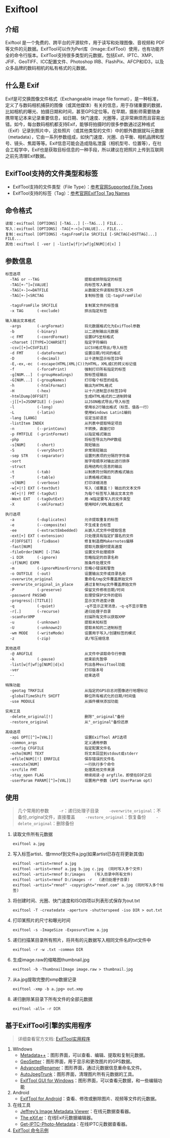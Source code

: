 # Exiftool

## 介绍

Exiftool 是一个免费的、跨平台的开源软件，用于读写和处理图像、音视频和 PDF 等文件的元数据。ExifTool可以作为Perl库（Image::ExifTool）使用，也有功能齐全的命令行版本。ExifTool支持很多类型的元数据，包括Exif、IPTC、XMP、JFIF、GeoTIFF、ICC配置文件、Photoshop IRB、FlashPix、AFCP和ID3，以及众多品牌的数码相机的私有格式的元数据。

## 什么是 Exif

Exif是可交换图像文件格式（Exchangeable image file format），是一种标准，定义了与数码相机捕获的图像（或其他媒体）有关的信息，用于存储重要的数据，比如相机的曝光、拍摄日期和时间，甚至GPS定位等。在早期，摄影师需要随身携带笔记本来记录重要信息，如日期、快门速度、光圈等，这非常麻烦而且容易出错。如今，每台数码相机都支持Exif，能够将拍摄时的很多参数通过这种格式（Exif）记录到照片中，这些照片（或其他类型的文件）中的额外数据就叫元数据（metadata），它由一系列参数组成，如快门速度、光圈、白平衡、相机品牌和型号、镜头、焦距等等。Exif信息可能会造成隐私泄露（相机型号、位置等），在社会工程学中，Exif也是获取目标信息的一种手段，所以建议在把照片上传到互联网之前先清理Exif数据。

## ExifTool支持的文件类型和标签

* ExifTool支持的文件类型（File Type）：[参考官网Supported File Types](https://exiftool.org/#supported)
* ExifTool支持的标签（Tag）：[参考官网ExifTool Tag Names](https://exiftool.org/TagNames/index.html)

## 命令格式

```shell
读取：exiftool [OPTIONS] [-TAG...] [--TAG...] FILE...
写入：exiftool [OPTIONS] -TAG[+-<]=[VALUE]... FILE...
复制：exiftool [OPTIONS] -tagsFromFile SRCFILE [-SRCTAG[>DSTTAG]...] FILE...
其他：exiftool [ -ver | -list[w|f|r|wf|g[NUM]|d|x] ]
```

## 参数信息

```shell
标签选项
  -TAG or --TAG                    提取或排除指定的标签
  -TAG[+-^]=[VALUE]                向标签写入新值
  -TAG[+-]<=DATFILE                从数据文件读取标签写入文件
  -TAG[+-]<SRCTAG                  复制标签值（见-tagsFromFile）

  -tagsFromFile SRCFILE            复制某文件的标签值
  -x TAG      (-exclude)           排出指定标签
  
输入输出文本格式
  -args       (-argFormat)         将元数据格式化为ExifTool参数
  -b          (-binary)            以二进制输出元数据
  -c FMT      (-coordFormat)       设置GPS坐标格式
  -charset [[TYPE=]CHARSET]        指定字符编码
  -csv[[+]=CSVFILE]                以CSV格式导出/导入标签
  -d FMT      (-dateFormat)        设置日期/时间的格式
  -D          (-decimal)           以十进制显示标签ID号
  -E,-ex,-ec  (-escape(HTML|XML|C))为HTML，XML或C的转义标记值
  -f          (-forcePrint)        强制打印所有指定的标签
  -g[NUM...]  (-groupHeadings)     按标签组输出
  -G[NUM...]  (-groupNames)        打印每个标签的组名
  -h          (-htmlFormat)        输出为HTML格式
  -H          (-hex)               以十六进制显示标签ID号
  -htmlDump[OFFSET]                生成HTML格式的二进制转储
  -j[[+]=JSONFILE] (-json)         以JSON格式导出/导入标签
  -l          (-long)              使用长2行输出格式（标签、值各一行）
  -L          (-latin)             使用Windows Latin1编码
  -lang [LANG]                     设定当前语言
  -listItem INDEX                  从列表中提取特定项目
  -n          (--printConv)        不转换，直接打印
  -p FMTFILE  (-printFormat)       以指定格式输出
  -php                             将标签导出为PHP数组
  -s[NUM]     (-short)             简短输出
  -S          (-veryShort)         非常简短输出
  -sep STR    (-separator)         设置列表项的分隔符字符串
  -sort                            按字母顺序对输出进行排序
  -struct                          启用结构化信息的输出
  -t          (-tab)               以制表符分隔的列表格式输出
  -T          (-table)             以表格格式输出
  -v[NUM]     (-verbose)           打印详细消息
  -w[+|!] EXT (-textOut)           写入（或覆盖！）输出的文本文件
  -W[+|!] FMT (-tagOut)            为每个标签写入输出文本文件
  -Wext EXT   (-tagOutExt)         用-W指定要写入的文件类型
  -X          (-xmlFormat)         使用RDF/XML输出格式

执行选项
  -a          (-duplicates)        允许提取重复的标签
  -e          (--composite)        不生成复合标签
  -ee         (-extractEmbedded)   从嵌入式文件中提取信息
  -ext[+] EXT (-extension)         只处理具有指定扩展名的文件
  -F[OFFSET]  (-fixBase)           修复制造商Makernotes偏移
  -fast[NUM]                       提取元数据时提高速度
  -fileOrder[NUM] [-]TAG           设置文件处理顺序
  -i DIR      (-ignore)            忽略指定的目录名称
  -if[NUM] EXPR                    按条件处理文件
  -m          (-ignoreMinorErrors) 忽略小错误和警告
  -o OUTFILE  (-out)               设置输出文件或目录名称
  -overwrite_original              重命名tmp文件覆盖原始文件
  -overwrite_original_in_place     通过复制tmp文件覆盖原始文件
  -P          (-preserve)          保留文件修改日期/时间
  -password PASSWD                 处理受保护文件的密码
  -progress[:[TITLE]]              显示文件进度计数
  -q          (-quiet)             -q不显示正常消息，-q-q不显示警告
  -r[.]       (-recurse)           递归处理子目录
  -scanForXMP                      扫描所有文件以获取XMP
  -u          (-unknown)           提取未知标签
  -U          (-unknown2)          提取未知的二进制标签
  -wm MODE    (-writeMode)         设置用于写入/创建标签的模式
  -z          (-zip)               读/写压缩信息

其他选项
  -@ ARGFILE                       从文件中读取命令行参数
  -k          (-pause)             结束前先暂停
  -list[w|f|wf|g[NUM]|d|x]         列出各种exiftool功能
  -ver                             打印版本号
  --                               结束选项

特殊功能
  -geotag TRKFILE                  从指定的GPS日志对图像进行地理标记
  -globalTimeShift SHIFT           移位所有格式化的日期/时间值
  -use MODULE                      从插件模块添加功能

实用工具
  -delete_original[!]              删除"_original"备份
  -restore_original                从"_original"备份还原

高级选项
  -api OPT[[^]=[VAL]]              设置ExifTool API选项
  -common_args                     定义通用参数
  -config CFGFILE                  指定配置文件名
  -echo[NUM] TEXT                  将文本回显到stdout或stderr
  -efile[NUM][!] ERRFILE           保存错误的文件名
  -execute[NUM]                    一行执行多个命令
  -srcfile FMT                     处理其他文件来源
  -stay_open FLAG                  继续阅读-@ argfile，即使在EOF之后
  -userParam PARAM[[^]=[VAL]]      设置用户参数 (API UserParam opt)
```

## 使用

> 几个常用的参数   `-r`：递归处理子目录   `-overwrite_original`：不备份\_original文件，直接覆盖   `-restore_original`：恢复备份   `-delete_original`：删除备份

1.  读取文件所有元数据

    ```shell
    exiftool a.jpg
    ```
2.  写入标签artist、值rmnof到文件a.jpg(如果artist已存在将更新其值)

    ```shell
    exiftool -artist=rmnof a.jpg
    exiftool -artist=rmnof a.jpg b.jpg c.jpg  (同时写入多个文件)
    exiftool -artist=rmnof D:/images    (写入目录中所有文件)
    exiftool -artist=rmnof D:/images -r   (递归处理子目录)
    exiftool -artist="rmnof" -copyright="rmnof.com" a.jpg (同时写入多个标签)
    ```
3.  将创建时间、光圈、快门速度和ISO四项以列表形式保存为out.txt

    ```shell
    exiftool -T -createdate -aperture -shutterspeed -iso DIR > out.txt
    ```
4.  打印某照片的尺寸和曝光时间

    ```shell
    exiftool -s -ImageSize -ExposureTime a.jpg
    ```
5.  递归扫描某目录所有照片，将共有的元数据写入相同文件名的txt文件中

    ```shell
    exiftool -r -w .txt -common DIR
    ```
6.  生成image.raw的缩略图thumbnail.jpg

    ```shell
    exiftool -b -ThumbnailImage image.raw > thumbnail.jpg
    ```
7.  从a.jpg提取完整的xmp数据记录

    ```shell
    exiftool -xmp -b a.jpg> out.xmp
    ```
8.  递归删除某目录下所有文件的全部元数据

    ```shell
    exiftool -all= -r DIR
    ```

## 基于ExifTool引擎的实用程序

> 详细查看官方文档: [ExifTool实用程序](https://exiftool.org/#related)

1. WIndows
   * [Metadata++](https://www.logipole.com/metadata++-en.htm)：图形界面，可以查看、编辑、提取和复制元数据。
   * [GeoSetter](http://www.geosetter.de/en/)：图形界面，用于显示和更改图片的GPS数据。
   * [AdvancedRenamer](http://www.advancedrenamer.com/)：图形界面，通过元数据信息重命名文件。
   * [AutoJpegTrunk](http://www.avtonomer.net/content/view/332/42/)：图形界面，清理图片所有元数据的工具。
   * [ExifTool GUI for Windows](https://exiftool.org/gui/)：图形界面，可以查看元数据，和一些编辑功能
2. Android
   * [ExifTool for Android](https://play.google.com/store/apps/details?id=com.exiftool.free)：查看、修改或删除图片、视频等文件的元数据。
3. 在线工具
   * [Jeffrey’s Image Metadata Viewer](http://exif.regex.info/exif.cgi)：在线元数据查看器。
   * [The eXif.er](http://www.thexifer.net/)：在线Exif元数据编辑器。
   * [Get-IPTC-Photo-Metadata](https://getiptcpmd.nitsvc.net/getiptcpmd.html)：在线IPTC元数据查看器。
4. [ExifTool 命令示例](https://exiftool.org/examples.html)
